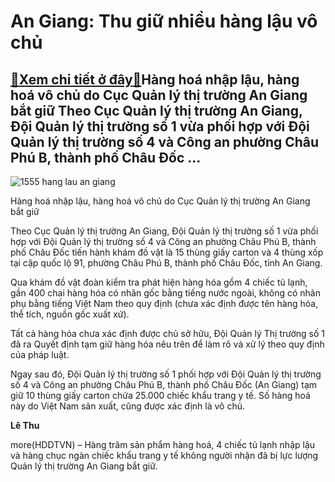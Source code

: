 An Giang: Thu giữ nhiều hàng lậu vô chủ
=======================================

[:gift:Xem chi tiết ở đây:gift:](https://hddtvn.com/an-giang-thu-giu-nhieu-hang-lau-vo-chu/)Hàng hoá nhập lậu, hàng hoá vô chủ do Cục Quản lý thị trường An Giang bắt giữ Theo Cục Quản lý thị trường An Giang, Đội Quản lý thị trường số 1 vừa phối hợp với Đội Quản lý thị trường số 4 và Công an phường Châu Phú B, thành phố Châu Đốc …
-----------------------------------------------------------------------------------------------------------------------------------------------------------------------------------------------------------------------------------------------






![1555 hang lau an giang](https://haiquanonline.com.vn/stores/news_dataimages/hoalt/072020/29/09/in_article/1555_hang_lau_an_giang.jpg?rt=20200729101059 "undefined")


Hàng hoá nhập lậu, hàng hoá vô chủ do Cục Quản lý thị trường An Giang bắt giữ



Theo Cục Quản lý thị trường An Giang, Đội Quản lý thị trường số 1 vừa phối hợp với Đội Quản lý thị trường số 4 và Công an phường Châu Phú B, thành phố Châu Đốc tiến hành khám đồ vật là 15 thùng giấy carton và 4 thùng xốp tại cặp quốc lộ 91, phường Châu Phú B, thành phố Châu Đốc, tỉnh An Giang.


Qua khám đồ vật đoàn kiểm tra phát hiện hàng hóa gồm 4 chiếc tủ lạnh, gần 400 chai hàng hóa có nhãn gốc bằng tiếng nước ngoài, không có nhãn phụ bằng tiếng Việt Nam theo quy định (chưa xác định được tên hàng hóa, thể tích, nguồn gốc xuất xứ).


Tất cả hàng hóa chưa xác định được chủ sở hữu, Đội Quản lý Thị trường số 1 đã ra Quyết định tạm giữ hàng hóa nêu trên để làm rõ và xử lý theo quy định của pháp luật.


Ngay sau đó, Đội Quản lý thị trường số 1 phối hợp với Đội Quản lý thị trường số 4 và Công an phường Châu Phú B, thành phố Châu Đốc (An Giang) tạm giữ 10 thùng giấy carton chứa 25.000 chiếc khẩu trang y tế. Số hàng hoá này do Việt Nam sản xuất, cũng được xác định là vô chủ.






**Lê Thu**



more(HDDTVN) – Hàng trăm sản phẩm hàng hoá, 4 chiếc tủ lạnh nhập lậu và hàng chục ngàn chiếc khẩu trang y tế không người nhận đã bị lực lượng Quản lý thị trường An Giang bắt giữ.

